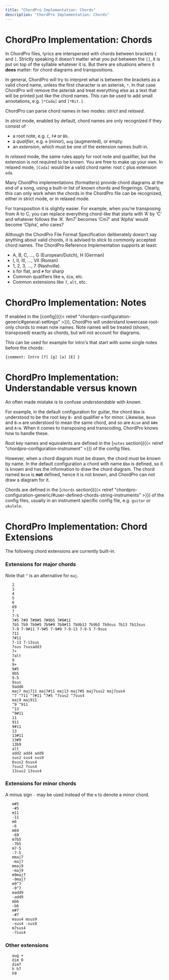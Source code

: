 ```yaml
---
title: "ChordPro Implementation: Chords"
description: "ChordPro Implementation: Chords"
---
```


# ChordPro Implementation: Chords

In ChordPro files, lyrics are interspersed with chords between
brackets `[` and `]`. Strictly speaking it doesn't matter what you put
between the `[]`, it is put on top of the syllable whatever it is. But
there are situations where it **does** matter: for chord diagrams and
transpositions.

In general, ChordPro will try to interpret what is between the
brackets as a valid chord name, unless the first character is an
asterisk, `*`. In that case ChordPro will remove the asterisk and
treat everything else as a text that will be printed just like the
chord names. This can be used to add small annotations, e.g. `[*Coda]`
and `[*Rit.]`.

ChordPro can parse chord names in two modes: _strict_ and _relaxed_.

In _strict_ mode, enabled by default, chord names are only recognized
if they consist of
* a root note, e.g. `C`, `F#` or `Bb`.
* a _qualifier_, e.g. `m` (minor), `aug` (augmented), or empty.
* an _extension_, which must be one of the extension names built-in.

In _relaxed_ mode, the same rules apply for root note and qualifier,
but the extension is not required to be known. You are free to make up
your own. In relaxed mode, `[Coda]` would be a valid chord name: root
`C` plus extension `oda`.

Many ChordPro implementations (formatters) provide chord diagrams at
the end of a song, using a built-in list of known chords and
fingerings. Clearly, this can only work when the chords in the
ChordPro file can be recognized, either in strict mode, or in relaxed
mode.

For transposition it is slightly easier. For example, when you're
transposing from A to C, you can replace everything chord-like that
starts with ‘A’ by ‘C’ and whatever follows the ‘A’. ‘Am7’ becomes
‘Cm7’ and ‘Alpha’ would become ‘Clpha’, who cares?

Although the ChordPro File Format Specification deliberately doesn't
say anything about valid chords, it is advised to stick to commonly
accepted chord names. The ChordPro Reference Implementation
supports at least:

* A, B, C, …, G (European/Dutch), H (German)
* I, II, III, …, VII (Roman)
* 1, 2, 3, …, 7 (Nashville)
* `b` for flat, and `#` for sharp
* Common qualifiers like `m`, `dim`, etc.
* Common extensions like `7`, `alt`, etc.

# ChordPro Implementation: Notes

If enabled in the [config]({{< relref "chordpro-configuration-generic#general-settings" >}}), ChordPro will understand lowercase root-only
chords to mean note names. Note names will be treated (shown,
transposed) exactly as chords, but will not account for diagrams. 

This can be used for example for intro's that start with some single
notes before the chords:

````
{comment: Intro [f] [g] [a] [E] }
````

# ChordPro Implementation: Understandable versus known

An often made mistake is to confuse _understandable_ with _known_.

For example, in the default configuration for guitar, the chord `Bbm`
is understood to be the root key `B♭` and qualifier `m` for minor.
Likewise, `Besm` and `B♭m` are understood to mean the same chord, and
so are `Aism` and `A#m` and `A♯m`.
When it comes to transposing and transcoding, ChordPro knows how to handle
these.

Root key names and equivalents are defined in the 
[`notes` section]({{< relref "chordpro-configuration-instrument" >}})
of the config files.

However, when a chord diagram must be drawn, the chord must be _known_
by name.
In the default configuration a chord with name `Bbm` is defined, so it is
known and has the information to draw the chord diagram. The chord
named `Besm` is **not** defined, hence it is not known, and ChordPro can not
draw a diagram for it.

Chords are defined in the 
[`chords` section]({{< relref "chordpro-configuration-generic/#user-defined-chords-string-instruments" >}})
of the config files, usually in an instrument specific config file,
e.g. `guitar` or `ukulele`.

# ChordPro Implementation: Chord Extensions

The following chord extensions are currently built-in.

### Extensions for major chords

Note that `^` is an alternative for `maj`.

````
   2
   3
   4
   5
   6
   69
   7
   7-5
   7#5 7#9 7#9#5 7#9b5 7#9#11
   7b5 7b9 7b9#5 7b9#9 7b9#11 7b9b13 7b9b5 7b9sus 7b13 7b13sus
   7-9 7-9#11 7-9#5 7-9#9 7-9-13 7-9-5 7-9sus
   711
   7#11
   7-13 7-13sus
   7sus 7susadd3
   7+
   7alt
   9
   9+
   9#5
   9b5
   9-5
   9sus
   9add6
   maj7 maj711 maj7#11 maj13 maj7#5 maj7sus2 maj7sus4
   ^7 ^711 ^7#11 ^7#5 ^7sus2 ^7sus4
   maj9 maj911
   ^9 ^911
   ^13
   ^9#11
   11
   911
   9#11
   13
   13#11
   13#9
   13b9
   alt
   add2 add4 add9
   sus2 sus4 sus9
   6sus2 6sus4
   7sus2 7sus4
   13sus2 13sus4
````
### Extensions for minor chords

A minus sign `-` may be used instead of the `m` to denote a minor
chord.
````
   m#5
   -#5
   m11
   -11
   m6
   -6
   m69
   -69
   m7b5
   -7b5
   m7-5
   -7-5
   mmaj7
   -maj7
   mmaj9
   -maj9
   m9maj7
   -9maj7
   m9^7
   -9^7
   madd9
   -add9
   mb6
   -b6
   m#7
   -#7
   msus4 msus9
   -sus4 -sus9
   m7sus4
   -7sus4
````
### Other extensions
````
   aug +
   dim 0
   dim7
   h h7
   h9
````
